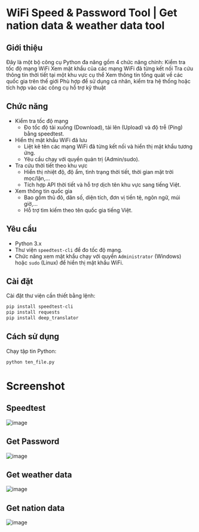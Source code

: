 # WiFi Speed & Password Tool | Get nation data & weather data tool

## Giới thiệu

Đây là một bộ công cụ Python đa năng gồm 4 chức năng chính:
Kiểm tra tốc độ mạng WiFi
Xem mật khẩu của các mạng WiFi đã từng kết nối
Tra cứu thông tin thời tiết tại một khu vực cụ thể
Xem thông tin tổng quát về các quốc gia trên thế giới
Phù hợp để sử dụng cá nhân, kiểm tra hệ thống hoặc tích hợp vào các công cụ hỗ trợ kỹ thuật

## Chức năng

- Kiểm tra tốc độ mạng
  + Đo tốc độ tải xuống (Download), tải lên (Upload) và độ trễ (Ping) bằng speedtest.
- Hiển thị mật khẩu WiFi đã lưu
  + Liệt kê tên các mạng WiFi đã từng kết nối và hiển thị mật khẩu tương ứng.
  + Yêu cầu chạy với quyền quản trị (Admin/sudo).
- Tra cứu thời tiết theo khu vực
  + Hiển thị nhiệt độ, độ ẩm, tình trạng thời tiết, thời gian mặt trời mọc/lặn,...
  + Tích hợp API thời tiết và hỗ trợ dịch tên khu vực sang tiếng Việt.
- Xem thông tin quốc gia
  + Bao gồm thủ đô, dân số, diện tích, đơn vị tiền tệ, ngôn ngữ, múi giờ,...
  + Hỗ trợ tìm kiếm theo tên quốc gia tiếng Việt.
 
## Yêu cầu

- Python 3.x
- Thư viện `speedtest-cli` để đo tốc độ mạng.
- Chức năng xem mật khẩu chạy với quyền `Administrator` (Windows) hoặc `sudo` (Linux) để hiển thị mật khẩu WiFi.

## Cài đặt

Cài đặt thư viện cần thiết bằng lệnh:

```sh
pip install speedtest-cli
pip install requests
pip install deep_translator
```

## Cách sử dụng

Chạy tập tin Python:

```sh
python ten_file.py
```

# Screenshot

## Speedtest 
![image](https://github.com/user-attachments/assets/0103122f-bdc7-4757-9437-64af08c3dfda)

## Get Password
![image](https://github.com/user-attachments/assets/debd9d4d-fa0a-411c-ae58-2ccc943a9b18)

## Get weather data
![image](https://github.com/user-attachments/assets/f556306e-da34-4838-a64f-f4fcb1e03601)

## Get nation data
![image](https://github.com/user-attachments/assets/cd5f66a2-6e16-4a4f-be2e-36af2dbbb0ac)


